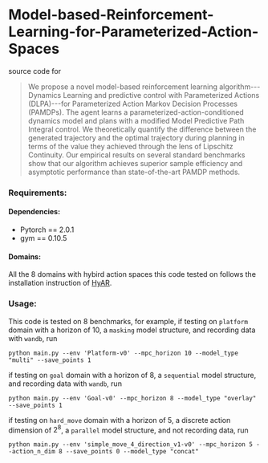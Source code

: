 # Model-based-Reinforcement-Learning-for-Parameterized-Action-Spaces

source code for ![]()

> We propose a novel model-based reinforcement learning algorithm---Dynamics Learning and predictive control with Parameterized Actions (DLPA)---for Parameterized Action Markov Decision Processes (PAMDPs). The agent learns a parameterized-action-conditioned dynamics model and plans with a modified Model Predictive Path Integral control. We theoretically quantify the difference between the generated trajectory and the optimal trajectory during planning in terms of the value they achieved through the lens of Lipschitz Continuity. Our empirical results on several standard benchmarks show that our algorithm achieves superior sample efficiency and asymptotic performance than state-of-the-art PAMDP methods.

### Requirements:

#### Dependencies:
- Pytorch == 2.0.1 
- gym == 0.10.5

#### Domains:
All the 8 domains with hybird action spaces this code tested on follows the installation instruction of [HyAR](https://github.com/TJU-DRL-LAB/self-supervised-rl/tree/ece95621b8c49f154f96cf7d395b95362a3b3d4e/RL_with_Action_Representation/HyAR#domains).

### Usage:

This code is tested on 8 benchmarks, for example, if testing on `platform` domain with a horizon of 10, a `masking` model structure, and recording data with `wandb`, run
```
python main.py --env 'Platform-v0' --mpc_horizon 10 --model_type "multi" --save_points 1
```
if testing on `goal` domain with a horizon of 8, a `sequential` model structure, and recording data with `wandb`, run
```
python main.py --env 'Goal-v0' --mpc_horizon 8 --model_type "overlay" --save_points 1
```
if testing on `hard_move` domain with a horizon of 5, a discrete action dimension of $2^8$, a `parallel` model structure, and not recording data, run
```
python main.py --env 'simple_move_4_direction_v1-v0' --mpc_horizon 5 --action_n_dim 8 --save_points 0 --model_type "concat"
```

